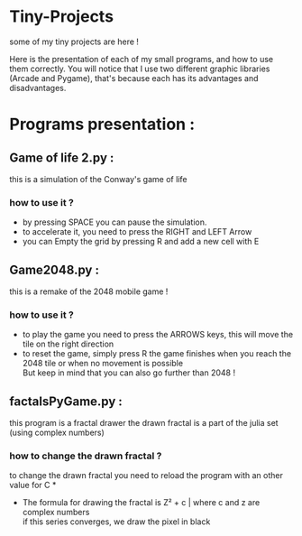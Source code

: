 # Tiny-Projects
some of my tiny projects are here ! 


Here is the presentation of each of my small programs, and how to use them correctly.
You will notice that I use two different graphic libraries (Arcade and Pygame), that's because each has its advantages and disadvantages. 



# Programs presentation :


## Game of life 2.py :
this is a simulation of the Conway's game of life
### how to use it ?
- by pressing SPACE you can pause the simulation. 
- to accelerate it, you need to press the RIGHT and LEFT Arrow 
- you can Empty the grid by pressing R and add a new cell with E 
  
  
  
## Game2048.py :
this is a remake of the 2048 mobile game !
### how to use it ?
- to play the game you need to press the ARROWS keys, this will move the tile on the right direction
- to reset the game, simply press R
the game finishes when you reach the 2048 tile or when no movement is possible  
But keep in mind that you can also go further than 2048 !
  

## factalsPyGame.py :
this program is a fractal drawer
the drawn fractal is a part of the julia set (using complex numbers) 
### how to change the drawn fractal ?  
to change the drawn fractal you need to reload the program with an other value for C *
  
*   The formula for drawing the fractal is Z² + c | where c and z are complex numbers  
if this series converges, we draw the pixel in black
  


